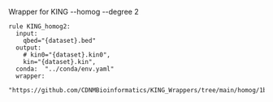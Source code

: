 Wrapper for KING --homog --degree 2

```
rule KING_homog2:
  input:  
    qbed="{dataset}.bed"
  output:
    # kin0="{dataset}.kin0",
    kin="{dataset}.kin",
  conda:  "../conda/env.yaml"
  wrapper:
    "https://github.com/CDNMBioinformatics/KING_Wrappers/tree/main/homog/1bed/degree2"
```
